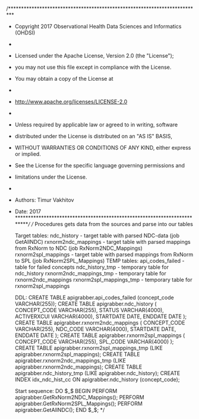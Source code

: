 /**************************************************************************
* Copyright 2017 Observational Health Data Sciences and Informatics (OHDSI)
*
* Licensed under the Apache License, Version 2.0 (the "License");
* you may not use this file except in compliance with the License.
* You may obtain a copy of the License at
*
* http://www.apache.org/licenses/LICENSE-2.0
*
* Unless required by applicable law or agreed to in writing, software
* distributed under the License is distributed on an "AS IS" BASIS,
* WITHOUT WARRANTIES OR CONDITIONS OF ANY KIND, either express or implied.
* See the License for the specific language governing permissions and
* limitations under the License.
* 
* Authors: Timur Vakhitov
* Date: 2017
**************************************************************************/
/*
	Procedures gets data from the sources and parse into our tables
	
	Target tables:
	ndc_history - target table with parsed NDC-data (job GetAllNDC)
	rxnorm2ndc_mappings - target table with parsed mappings from RxNorm to NDC (job RxNorm2NDC_Mappings)
	rxnorm2spl_mappings - target table with parsed mappings from RxNorm to SPL (job RxNorm2SPL_Mappings)
	TEMP tables:
	api_codes_failed - table for failed concepts
	ndc_history_tmp - temporary table for ndc_history
	rxnorm2ndc_mappings_tmp - temporary table for rxnorm2ndc_mappings
	rxnorm2spl_mappings_tmp - temporary table for rxnorm2spl_mappings
	
	DDL:
	CREATE TABLE apigrabber.api_codes_failed (concept_code VARCHAR(255));
	CREATE TABLE apigrabber.ndc_history
	(
		CONCEPT_CODE  VARCHAR(255),
		STATUS        VARCHAR(4000),
		ACTIVERXCUI   VARCHAR(4000),
		STARTDATE     DATE,
		ENDDATE       DATE
	);
	CREATE TABLE apigrabber.rxnorm2ndc_mappings
	(
		CONCEPT_CODE  VARCHAR(255),
		NDC_CODE      VARCHAR(4000),
		STARTDATE     DATE,
		ENDDATE       DATE
	);
	CREATE TABLE apigrabber.rxnorm2spl_mappings
	(
		CONCEPT_CODE  VARCHAR(255),
		SPL_CODE      VARCHAR(4000)
	);
	CREATE TABLE apigrabber.rxnorm2spl_mappings_tmp (LIKE apigrabber.rxnorm2spl_mappings);
	CREATE TABLE apigrabber.rxnorm2ndc_mappings_tmp (LIKE apigrabber.rxnorm2ndc_mappings);
	CREATE TABLE apigrabber.ndc_history_tmp (LIKE apigrabber.ndc_history);
	CREATE INDEX idx_ndc_hist_cc ON apigrabber.ndc_history (concept_code);
	
	Start sequence:
	DO $_$
	BEGIN
		PERFORM apigrabber.GetRxNorm2NDC_Mappings();
		PERFORM apigrabber.GetRxNorm2SPL_Mappings();
		PERFORM apigrabber.GetAllNDC();
	END $_$;
*/
